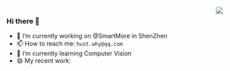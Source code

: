 


<a href="#">
<img align="right" src="https://github-readme-stats.vercel.app/api?username=tuvovan&show_icons=true alt="tuvovan"&title_color=ffff00&icon_color=ffff00 /> 
</a>
                                                                                                                 
                                                                                                                 
### Hi there 👋

- 🔭 I’m currently working on @SmartMore in ShenZhen
- 📫 How to reach me: `hust.why@qq.com`
- 🌱 I’m currently learning Computer Vision
- 😄 My recent work: 


<!--
**creeper121386/creeper121386** is a ✨ _special_ ✨ repository because its `README.md` (this file) appears on your GitHub profile.

Here are some ideas to get you started:



- 👯 I’m looking to collaborate on ...
- 🤔 I’m looking for help with ...
- 💬 Ask me about ...

- 😄 Pronouns: ...
- ⚡ Fun fact: ...
-->
